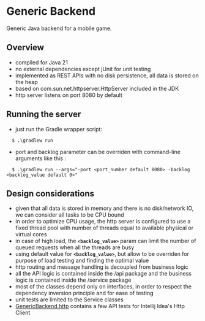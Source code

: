 # Generic Backend
Generic Java backend for a mobile game.

## Overview
- compiled for Java 21
- no external dependencies except jUnit for unit testing
- implemented as REST APIs with no disk persistence, all data is stored on the heap
- based on com.sun.net.httpserver.HttpServer included in the JDK
- http server listens on port 8080 by default

## Running the server
- just run the Gradle wrapper script:
```
  $ .\gradlew run
```
- port and backlog parameter can be overriden with command-line arguments like this :
```
  $ .\gradlew run --args="-port <port_number default 8080> -backlog <backlog_value default 0>"
```

## Design considerations
- given that all data is stored in memory and there is no disk/network IO, we can consider all tasks to be CPU bound
- in order to optimize CPU usage, the http server is configured to use a fixed thread pool with number of threads equal to available physical or virtual cores
- in case of high load, the **`<backlog_value>`** param can limit the number of queued requests when all the threads are busy
- using default value for **`<backlog_value>`**, but allow to be overriden for purpose of load testing and finding the optimal value
- http routing and message handling is decoupled from business logic
- all the API logic is contained inside the /api package and the business logic is contained inside the /service package
- most of the classes depend only on interfaces, in order to respect the dependency inversion principle and for ease of testing
- unit tests are limited to the Service classes
- [GenericBackend.http](src/main/resources/GenericBackend.http) contains a few API tests for Intellij Idea's Http Client

